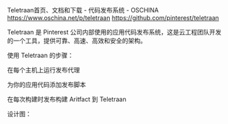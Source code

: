 Teletraan首页、文档和下载 - 代码发布系统 - OSCHINA 
https://www.oschina.net/p/teletraan
https://github.com/pinterest/teletraan

Teletraan 是 Pinterest 公司内部使用的应用代码发布系统，这是云工程团队开发的一个工具，提供可靠、高速、高效和安全的架构。

使用 Teletraan 的步骤：

在每个主机上运行发布代理

为你的应用代码添加发布脚本

在每次构建时发布构建 Aritfact 到 Teletraan

设计图：
